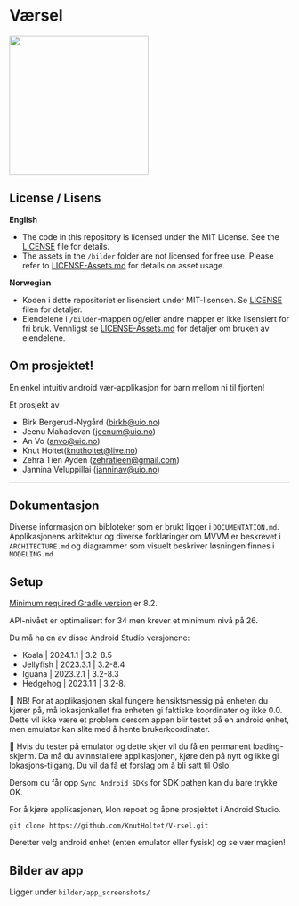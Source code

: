 # Værsel 
<img align="center" src="/bilder/logo/SelVær_v4_blå_alternative.png" width="250" height="250">

## License / Lisens
**English**
- The code in this repository is licensed under the MIT License. See the [LICENSE](./LICENSE.md) file for details.
- The assets in the `/bilder` folder are not licensed for free use. Please refer to [LICENSE-Assets.md](./LICENSE-Assets.md) for details on asset usage.

**Norwegian**
- Koden i dette repositoriet er lisensiert under MIT-lisensen. Se [LICENSE](./LICENSE.md) filen for detaljer.
- Eiendelene i `/bilder`-mappen og/eller andre mapper er ikke lisensiert for fri bruk. Vennligst se [LICENSE-Assets.md](./LICENSE-Assets.md) for detaljer om bruken av eiendelene.


## Om prosjektet!
En enkel intuitiv android vær-applikasjon for barn mellom ni til fjorten!


Et prosjekt av 
- Birk Bergerud-Nygård (birkb@uio.no)
- Jeenu Mahadevan (jeenum@uio.no)
- An Vo (anvo@uio.no)
- Knut Holtet(knutholtet@live.no)
- Zehra Tien Ayden (zehratieen@gmail.com)
- Jannina Veluppillai (janninav@uio.no)

---
## Dokumentasjon
Diverse informasjon om bibloteker som er brukt ligger i `DOCUMENTATION.md`.
Applikasjonens arkitektur og diverse forklaringer om MVVM er beskrevet i `ARCHITECTURE.md` og diagrammer som visuelt beskriver løsningen finnes i `MODELING.md`

## Setup
[Minimum required Gradle version](https://developer.android.com/build/releases/gradle-plugin#updating-gradle) er 8.2. 

API-nivået er optimalisert for 34 men krever et minimum nivå på 26.

Du må ha en av disse Android Studio versjonene:

- Koala | 2024.1.1 | 3.2-8.5
- Jellyfish | 2023.3.1 | 3.2-8.4
- Iguana | 2023.2.1 | 3.2-8.3
- Hedgehog | 2023.1.1 | 3.2-8.

🚨 NB! For at applikasjonen skal fungere hensiktsmessig på enheten du kjører på, må lokasjonkallet fra enheten gi faktiske koordinater og ikke 0.0. Dette vil ikke være et problem dersom appen blir testet på en android enhet, men emulator kan slite med å hente brukerkoordinater. 

🚨 Hvis du tester på emulator og dette skjer vil du få en permanent loading-skjerm. Da må du avinnstallere applikasjonen, kjøre den på nytt og ikke gi lokasjons-tilgang. Du vil da få et forslag om å bli satt til Oslo. 

Dersom du får opp `Sync Android SDKs` for SDK pathen kan du bare trykke OK.

For å kjøre applikasjonen, klon repoet og åpne prosjektet i Android Studio.

`git clone https://github.com/KnutHoltet/V-rsel.git`

Deretter velg android enhet (enten emulator eller fysisk) og se vær magien!


## Bilder av app
Ligger under `bilder/app_screenshots/`

